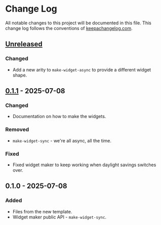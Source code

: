 # Change Log
All notable changes to this project will be documented in this file. This change log follows the conventions of [keepachangelog.com](http://keepachangelog.com/).

## [Unreleased]
### Changed
- Add a new arity to `make-widget-async` to provide a different widget shape.

## [0.1.1] - 2025-07-08
### Changed
- Documentation on how to make the widgets.

### Removed
- `make-widget-sync` - we're all async, all the time.

### Fixed
- Fixed widget maker to keep working when daylight savings switches over.

## 0.1.0 - 2025-07-08
### Added
- Files from the new template.
- Widget maker public API - `make-widget-sync`.

[Unreleased]: https://sourcehost.site/your-name/rinha-de-backend-2025/compare/0.1.1...HEAD
[0.1.1]: https://sourcehost.site/your-name/rinha-de-backend-2025/compare/0.1.0...0.1.1
